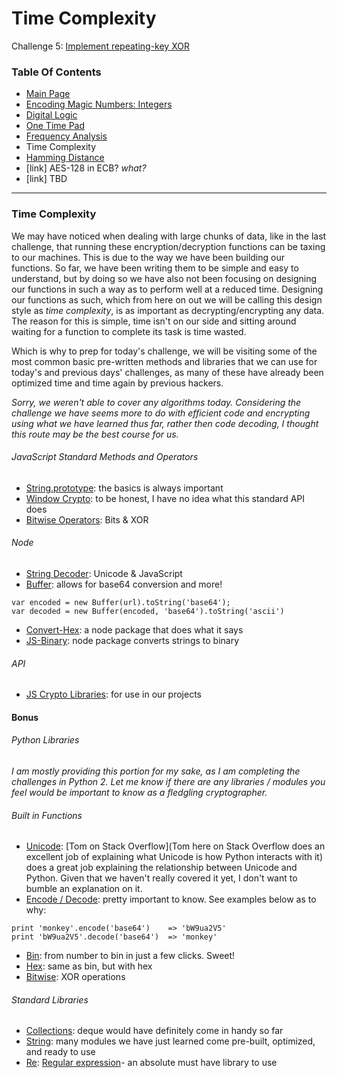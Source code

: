 # Time Complexity
Challenge 5: [Implement repeating-key XOR](https://cryptopals.com/sets/1/challenges/5)

### Table Of Contents
* [Main Page](../)
* [Encoding Magic Numbers: Integers](../problem1/)
* [Digital Logic](../problem2/)
* [One Time Pad](../problem3/)
* [Frequency Analysis](../problem4/)
* Time Complexity
* [Hamming Distance](../problem6/)
* [link] AES-128 in ECB? *what?*
* [link] TBD
---
### Time Complexity
We may have noticed when dealing with large chunks of data, like in the last challenge, that running these encryption/decryption functions can be taxing to our machines.  This is due to the way we have been building our functions.  So far, we have been writing them to be simple and easy to understand, but by doing so we have also not been focusing on designing our functions in such a way as to perform well at a reduced time.  Designing our functions as such, which from here on out we will be calling this design style as _time complexity_, is as important as decrypting/encrypting any data.  The reason for this is simple, time isn't on our side and sitting around waiting for a function to complete its task is time wasted.

Which is why to prep for today's challenge, we will be visiting some of the most common basic pre-written methods and libraries that we can use for today's and previous days' challenges, as many of these have already been optimized time and time again by previous hackers.

_Sorry, we weren't able to cover any algorithms today.  Considering the challenge we have seems more to do with efficient code and encrypting using what we have learned thus far, rather then code decoding, I thought this route may be the best course for us._

###### JavaScript Standard Methods and Operators
* [String.prototype](https://developer.mozilla.org/en-US/docs/Web/JavaScript/Reference/Global_Objects/String/prototype): the basics is always important
* [Window Crypto](https://developer.mozilla.org/en-US/docs/Web/API/Window/crypto): to be honest, I have no idea what this standard API does
* [Bitwise Operators](https://developer.mozilla.org/en-US/docs/Web/JavaScript/Reference/Operators/Bitwise_Operators): Bits & XOR

###### Node
* [String Decoder](https://nodejs.org/api/string_decoder.html): Unicode & JavaScript
* [Buffer](https://nodejs.org/api/buffer.html): allows for base64 conversion and more!
```
var encoded = new Buffer(url).toString('base64');
var decoded = new Buffer(encoded, 'base64').toString('ascii')
```
* [Convert-Hex](https://www.npmjs.com/package/convert-hex): a node package that does what it says
* [JS-Binary](https://github.com/sitegui/js-binary): node package converts strings to binary

###### API
* [JS Crypto Libraries](https://gist.github.com/jo/8619441): for use in our projects

#### Bonus
###### Python Libraries
_I am mostly providing this portion for my sake, as I am completing the challenges in Python 2.  Let me know if there are any libraries / modules you feel would be important to know as a fledgling cryptographer._

###### Built in Functions
* [Unicode](https://docs.python.org/2/howto/unicode.html): [Tom on Stack Overflow](Tom here on Stack Overflow does an excellent job of explaining what Unicode is how Python interacts with it) does a great job explaining the relationship between Unicode and Python.  Given that we haven't really covered it yet, I don't want to bumble an explanation on it.
* [Encode / Decode](https://docs.python.org/2/library/codecs.html): pretty important to know.  See examples below as to why:
```
print 'monkey'.encode('base64')    => 'bW9ua2V5'
print 'bW9ua2V5'.decode('base64')  => 'monkey'
```
* [Bin](https://docs.python.org/3/library/functions.html#bin): from number to bin in just a few clicks. Sweet!
* [Hex](https://docs.python.org/3/library/functions.html#hex): same as bin, but with hex
* [Bitwise](http://python-reference.readthedocs.io/en/latest/docs/operators/bitwise_XOR.html): XOR operations

###### Standard Libraries
* [Collections](https://docs.python.org/3/library/collections.html): deque would have definitely come in handy so far
* [String](https://docs.python.org/3/library/string.html): many modules we have just learned come pre-built, optimized, and ready to use
* [Re](https://docs.python.org/3/library/re.html): [Regular expression](https://ryanstutorials.net/regular-expressions-tutorial/regular-expressions-basics.php)- an absolute must have library to use
